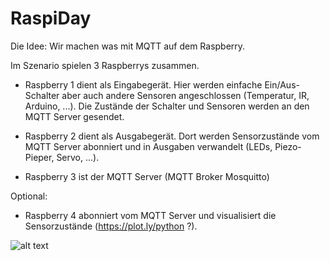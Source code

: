 # RaspiDay

Die Idee: Wir machen was mit MQTT auf dem Raspberry.


Im Szenario spielen 3 Raspberrys zusammen.

- Raspberry 1 dient als Eingabegerät. Hier werden einfache Ein/Aus-Schalter aber auch andere Sensoren angeschlossen (Temperatur, IR, Arduino, ...). Die Zustände der Schalter und Sensoren werden an den MQTT Server gesendet.

- Raspberry 2 dient als Ausgabegerät. Dort werden Sensorzustände vom MQTT Server abonniert und in Ausgaben verwandelt (LEDs, Piezo-Pieper, Servo, ...).

- Raspberry 3 ist der MQTT Server (MQTT Broker Mosquitto)


Optional:
- Raspberry 4 abonniert vom MQTT Server und visualisiert die Sensorzustände (https://plot.ly/python ?).


![alt text](https://github.com/autostock/RaspiDay/blob/master/day1/20170924_161526.jpg)
